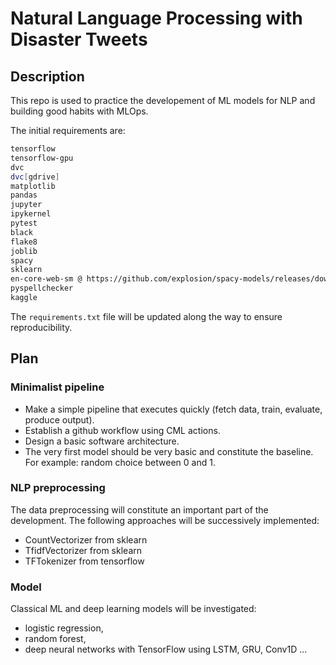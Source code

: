 # Natural Language Processing with Disaster Tweets

## Description

This repo is used to practice the developement of ML models for NLP and building good habits with MLOps.

The initial requirements are:

```bash
tensorflow
tensorflow-gpu
dvc
dvc[gdrive]
matplotlib
pandas
jupyter
ipykernel
pytest
black
flake8
joblib
spacy
sklearn
en-core-web-sm @ https://github.com/explosion/spacy-models/releases/download/en_core_web_sm-3.0.0/en_core_web_sm-3.0.0-py3-none-any.whl
pyspellchecker
kaggle
```

The `requirements.txt` file will be updated along the way to ensure reproducibility.

## Plan

### Minimalist pipeline

- Make a simple pipeline that executes quickly (fetch data, train, evaluate, produce output).
- Establish a github workflow using CML actions.
- Design a basic software architecture.
- The very first model should be very basic and constitute the baseline. For example: random choice between 0 and 1.

### NLP preprocessing

The data preprocessing will constitute an important part of the development. The following approaches will be successively implemented:

- CountVectorizer from sklearn
- TfidfVectorizer from sklearn
- TFTokenizer from tensorflow

### Model

Classical ML and deep learning models will be investigated:

- logistic regression,
- random forest,
- deep neural networks with TensorFlow using LSTM, GRU, Conv1D ...
